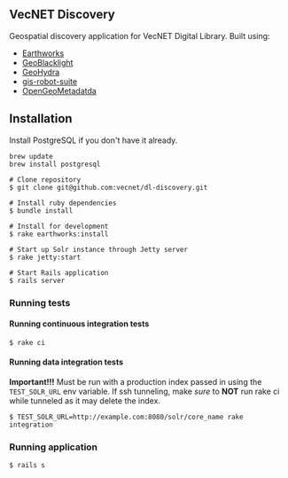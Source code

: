 
## VecNET Discovery

Geospatial discovery application for VecNET Digital Library. Built using:

* [Earthworks](https://github.com/sul-dlss/earthworks)
* [GeoBlacklight](https://github.com/geoblacklight)
* [GeoHydra](https://github.com/sul-dlss/geohydra)
* [gis-robot-suite](https://github.com/sul-dlss/gis-robot-suite)
* [OpenGeoMetadatda](https://github.com/opengeometadata)

## Installation

Install PostgreSQL if you don't have it already.
```
brew update
brew install postgresql
```

```
# Clone repository
$ git clone git@github.com:vecnet/dl-discovery.git

# Install ruby dependencies
$ bundle install

# Install for development
$ rake earthworks:install

# Start up Solr instance through Jetty server
$ rake jetty:start

# Start Rails application
$ rails server
```

### Running tests

#### Running continuous integration tests
```
$ rake ci
```

#### Running data integration tests
**Important!!!**
Must be run with a production index passed in using the `TEST_SOLR_URL` env variable. If ssh tunneling, make *sure* to **NOT** run rake ci while tunneled as it may delete the index.

```
$ TEST_SOLR_URL=http://example.com:8080/solr/core_name rake integration
```
### Running application
```
$ rails s
```
